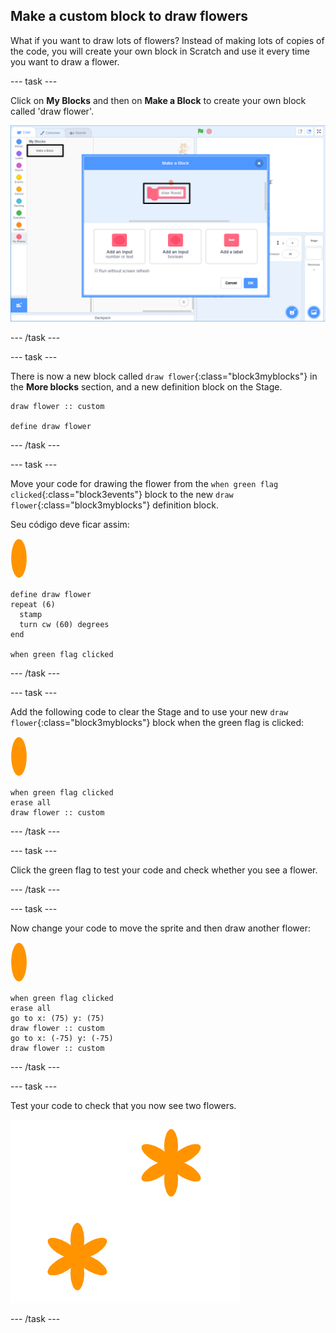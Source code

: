 ## Make a custom block to draw flowers

What if you want to draw lots of flowers? Instead of making lots of copies of the code, you will create your own block in Scratch and use it every time you want to draw a flower.

\--- task \---

Click on **My Blocks** and then on **Make a Block** to create your own block called 'draw flower'.

![screenshot](images/flower-make-block.png)

\--- /task \---

\--- task \---

There is now a new block called `draw flower`{:class="block3myblocks"} in the **More blocks** section, and a new definition block on the Stage.

```blocks3
draw flower :: custom

define draw flower
```

\--- /task \---

\--- task \---

Move your code for drawing the flower from the `when green flag clicked`{:class="block3events"} block to the new `draw flower`{:class="block3myblocks"} definition block.

Seu código deve ficar assim:

![flower sprite](images/flower-sprite.png)

```blocks3
define draw flower
repeat (6) 
  stamp
  turn cw (60) degrees
end

when green flag clicked
```

\--- /task \---

\--- task \---

Add the following code to clear the Stage and to use your new `draw flower`{:class="block3myblocks"} block when the green flag is clicked:

![flower sprite](images/flower-sprite.png)

```blocks3
when green flag clicked
erase all
draw flower :: custom
```

\--- /task \---

\--- task \---

Click the green flag to test your code and check whether you see a flower.

\--- /task \---

\--- task \---

Now change your code to move the sprite and then draw another flower:

![flower sprite](images/flower-sprite.png)

```blocks3
when green flag clicked
erase all
go to x: (75) y: (75)
draw flower :: custom
go to x: (-75) y: (-75)
draw flower :: custom 
```

\--- /task \---

\--- task \---

Test your code to check that you now see two flowers.

![screenshot](images/flower-two.png)

\--- /task \---
